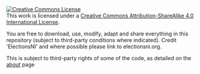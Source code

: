 <a rel="license" href="http://creativecommons.org/licenses/by-sa/4.0/"><img alt="Creative Commons License" style="border-width:0" src="https://i.creativecommons.org/l/by-sa/4.0/88x31.png" /></a><br />This work is licensed under a <a rel="license" href="http://creativecommons.org/licenses/by-sa/4.0/">Creative Commons Attribution-ShareAlike 4.0 International License</a>.

You are free to download, use, modify, adapt and share everything in this repository (subject to third-party conditions where indicated).
Credit 'ElectionsNI' and where possible please link to electionsni.org.

This is subject to third-party rights of some of the code, as detailed on the [about](http://electionsni.org.s3-website-eu-west-1.amazonaws.com/about/) page
